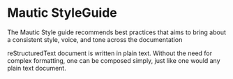 # Mautic StyleGuide

The Mautic Style guide recommends best practices that aims to bring about a consistent style, voice, and tone across the documentation

reStructuredText document is written in plain text.  Without the need for complex formatting, one can be composed simply, just like one would any plain text document. 
